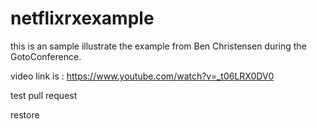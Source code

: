 # netflixrxexample

this is an sample illustrate the example from Ben Christensen during the GotoConference.



video link is : https://www.youtube.com/watch?v=_t06LRX0DV0

test pull request

restore